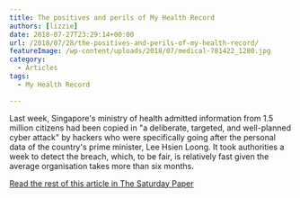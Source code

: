 ```yaml
---
title: The positives and perils of My Health Record
authors: [lizzie]
date: 2018-07-27T23:29:14+00:00
url: /2018/07/28/the-positives-and-perils-of-my-health-record/
featureImage: /wp-content/uploads/2018/07/medical-781422_1280.jpg
category:
  - Articles
tags:
  - My Health Record

---
```

<p style="text-align:left">
  Last week, Singapore's ministry of health admitted information from 1.5 million citizens had been copied in "a deliberate, targeted, and well-planned cyber attack" by hackers who were specifically going after the personal data of the country's prime minister, Lee Hsien Loong. It took authorities a week to detect the breach, which, to be fair, is relatively fast given the average organisation takes more than six months.
</p>

[Read the rest of this article in The Saturday Paper][1]

 [1]: https://www.thesaturdaypaper.com.au/news/politics/2018/07/28/the-positives-and-perils-my-health-record/15327000006624
